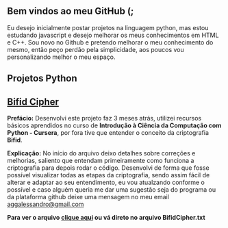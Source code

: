 ## Bem vindos ao meu GitHub (;

Eu desejo inicialmente postar projetos na linguagem python, mas estou estudando javascript e desejo melhorar os meus conhecimentos em HTML e C++.
Sou novo no Github e pretendo melhorar o meu conhecimento do mesmo, então peço perdão pela simplicidade, aos poucos vou personalizando melhor o meu espaço.

## Projetos Python

## [Bifid Cipher](https://github.com/sandroliveira/Public-Projects-Python/blob/master/BifidCipher.txt)
**Prefácio:** Desenvolvi este projeto faz 3 meses atrás, utilizei recursos básicos aprendidos no curso de **Introdução à Ciência da Computação com Python - Cursera**, por fora tive que entender o conceito da criptografia **Bifid**.

**Explicação:** No início do arquivo deixo detalhes sobre correções e melhorias, saliento que entendam primeiramente como funciona a criptografia para depois rodar o código. Desenvolvi de forma que fosse possível visualizar todas as etapas da criptografia, sendo assim fácil de alterar e adaptar ao seu entendimento, eu vou atualzando conforme o possível e caso alguém queria me dar uma sugestão seja do programa ou da plataforma github deixe uma mensagem no meu email [aggalessandro@gmail.com](aggalessandro@gmail.com)  

**Para ver o arquivo [clique aqui](https://github.com/sandroliveira/Public-Projects-Python/blob/master/BifidCipher.txt) ou vá direto no arquivo BifidCipher.txt**

